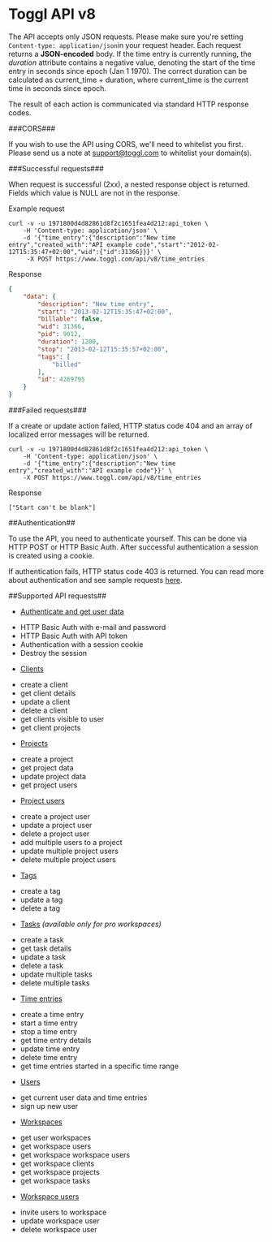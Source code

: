 Toggl API v8
====================

The API accepts only JSON requests. Please make sure you're setting `Content-type: application/json`in your request header. Each request returns a **JSON-encoded** body.
If the time entry is currently running, the *duration* attribute contains a negative value, denoting the start of the time entry in seconds since epoch (Jan 1 1970). The correct duration can be calculated as current_time + duration, where current_time is the current time in seconds since epoch.

The result of each action is communicated via standard HTTP response codes.

###CORS###

If you wish to use the API using CORS, we'll need to whitelist you first. Please send us a note at support@toggl.com to whitelist your domain(s).

###Successful requests###

When request is successful (2xx), a nested response object is returned. Fields which value is NULL are not in the response.

Example request

```shell
curl -v -u 1971800d4d82861d8f2c1651fea4d212:api_token \
	-H 'Content-type: application/json' \
	-d '{"time_entry":{"description":"New time entry","created_with":"API example code","start":"2012-02-12T15:35:47+02:00","wid":{"id":31366}}}' \
	 -X POST https://www.toggl.com/api/v8/time_entries

```
Response

```json
{
    "data": {
        "description": "New time entry",
        "start": "2013-02-12T15:35:47+02:00",
        "billable": false,
        "wid": 31366,
        "pid": 9012,
        "duration": 1200,
        "stop": "2013-02-12T15:35:57+02:00",
        "tags": [
         	"billed"
        ],
        "id": 4269795
    }
}
```

###Failed requests###

If a create or update action failed, HTTP status code 404 and an array of localized error messages will be returned.

```shell
curl -v -u 1971800d4d82861d8f2c1651fea4d212:api_token \
	-H 'Content-type: application/json' \
	-d '{"time_entry":{"description":"New time entry","created_with":"API example code"}}' \
	-X POST https://www.toggl.com/api/v8/time_entries
```

Response

`["Start can't be blank"]`


##Authentication##

To use the API, you need to authenticate yourself. This can be done via HTTP POST or HTTP Basic Auth. After successful authentication a session is created using a cookie.

If authentication fails, HTTP status code 403 is returned. You can read more about authentication and see sample requests [here](chapters/authentication.md).

##Supported API requests##

* [Authenticate and get user data](chapters/authentication.md)
 - HTTP Basic Auth with e-mail and password
 - HTTP Basic Auth with API token
 - Authentication with a session cookie
 - Destroy the session
* [Clients](chapters/clients.md)
 - create a client
 - get client details
 - update a client
 - delete a client
 - get clients visible to user
 - get client projects
* [Projects](chapters/projects.md)
 - create a project
 - get project data
 - update project data
 - get project users
* [Project users](chapters/project_users.md)
 - create a project user
 - update a project user
 - delete a project user
 - add multiple users to a project
 - update multiple project users
 - delete multiple project users
* [Tags](chapters/tags.md)
 - create a tag
 - update a tag
 - delete a tag
* [Tasks](chapters/tasks.md) *(available only for pro workspaces)*
 - create a task
 - get task details
 - update a task
 - delete a task
 - update multiple tasks
 - delete multiple tasks
* [Time entries](chapters/time_entries.md)
 - create a time entry
 - start a time entry
 - stop a time entry
 - get time entry details
 - update time entry
 - delete time entry
 - get time entries started in a specific time range
* [Users](chapters/users.md)
 - get current user data and time entries
 - sign up new user
* [Workspaces](chapters/workspaces.md)
 - get user workspaces
 - get workspace users
 - get workspace workspace users
 - get workspace clients
 - get workspace projects
 - get workspace tasks
* [Workspace users](chapters/workspace_users.md)
 - invite users to workspace
 - update workspace user
 - delete workspace user


